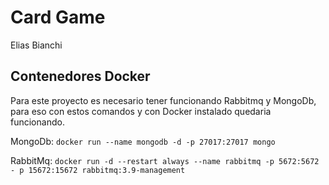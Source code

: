 # Card Game

Elias Bianchi

## Contenedores Docker

Para este proyecto es necesario tener funcionando Rabbitmq y MongoDb, para eso con estos comandos y con Docker instalado quedaria funcionando.

MongoDb: `docker run --name mongodb -d -p 27017:27017 mongo`

RabbitMq: `docker run -d --restart always --name rabbitmq -p 5672:5672 - p 15672:15672 rabbitmq:3.9-management`

